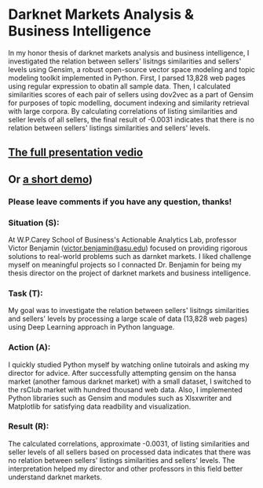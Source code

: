 # Darknet Markets Analysis & Business Intelligence
In my honor thesis of darknet markets analysis and business intelligence, I investigated the relation between sellers' lisitngs similarities and sellers' levels using Gensim, a robust open-source vector space modeling and topic modeling toolkit implemented in Python. 
First, I parsed 13,828 web pages using regular expression to obatin all sample data. Then, I calculated similarities scores of each pair of sellers using dov2vec as a part of Gensim for purposes of topic modelling, document indexing and similarity retrieval with large corpora. By calculating correlations of listing similarities and seller levels of all sellers, the final result of -0.0031 indicates that there is no relation between sellers' listings similarities and sellers' levels. 
## [The full presentation vedio](https://www.youtube.com/watch?v=E97_Jhbfa8w)
## Or [a short demo](https://www.youtube.com/watch?v=Q9QGT2ydyVQ))
### Please leave comments if you have any question, thanks!
### Situation (S): 
At W.P.Carey School of Business's Actionable Analytics Lab, professor Victor Benjamin (victor.benjamin@asu.edu) focused on providing rigorous solutions to real-world problems such as darnket markets. I liked challenge myself on meaningful projects so I connacted Dr. Benjamin for being my thesis director on the project of darknet markets and business intelligence.   
### Task (T): 
My goal was to investigate the relation between sellers' lisitngs similarities and sellers' levels by processing a large scale of data (13,828 web pages) using Deep Learning approach in Python language. 
### Action (A): 
I quickly studied Python myself by watching online tutoirals and asking my director for advice. After successfully attempting gensim on the hansa market (another famous darknet market) with a small dataset, I switched to the rsClub market with hundred thousand web data. Also, I implemented Python libraries such as Gensim and modules such as Xlsxwriter and Matplotlib for satisfying data readbility and visualization.    
### Result (R):
The calculated correlations, approximate -0.0031, of listing similarities and seller levels of all sellers based on processed data indicates that there was no relation between sellers' listings similarities and sellers' levels. The interpretation helped my director and other professors in this field better understand darknet markets.
